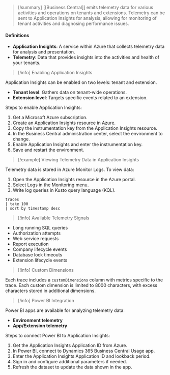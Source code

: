 > [!summary] [[Business Central]] emits telemetry data for various activities and operations on tenants and extensions. Telemetry can be sent to Application Insights for analysis, allowing for monitoring of tenant activities and diagnosing performance issues.

#### Definitions

- **Application Insights**: A service within Azure that collects telemetry data for analysis and presentation.
- **Telemetry**: Data that provides insights into the activities and health of your tenants.

> [!info] Enabling Application Insights

Application Insights can be enabled on two levels: tenant and extension.

- **Tenant level**: Gathers data on tenant-wide operations.
- **Extension level**: Targets specific events related to an extension.

Steps to enable Application Insights:

1. Get a Microsoft Azure subscription.
2. Create an Application Insights resource in Azure.
3. Copy the instrumentation key from the Application Insights resource.
4. In the Business Central administration center, select the environment to change.
5. Enable Application Insights and enter the instrumentation key.
6. Save and restart the environment.

> [!example] Viewing Telemetry Data in Application Insights

Telemetry data is stored in Azure Monitor Logs. To view data:

1. Open the Application Insights resource in the Azure portal.
2. Select Logs in the Monitoring menu.
3. Write log queries in Kusto query language (KQL).
```kql
traces
| take 100
| sort by timestamp desc

```
> [!info] Available Telemetry Signals

- Long running SQL queries
- Authorization attempts
- Web service requests
- Report execution
- Company lifecycle events
- Database lock timeouts
- Extension lifecycle events

> [!info] Custom Dimensions
> 

Each trace includes a `customDimensions` column with metrics specific to the trace. Each custom dimension is limited to 8000 characters, with excess characters stored in additional dimensions.

> [!info] Power BI Integration
> 

Power BI apps are available for analyzing telemetry data:

- **Environment telemetry**
- **App/Extension telemetry**

Steps to connect Power BI to Application Insights:

1. Get the Application Insights Application ID from Azure.
2. In Power BI, connect to Dynamics 365 Business Central Usage app.
3. Enter the Application Insights Application ID and lookback period.
4. Sign in and configure additional parameters if needed.
5. Refresh the dataset to update the data shown in the app.